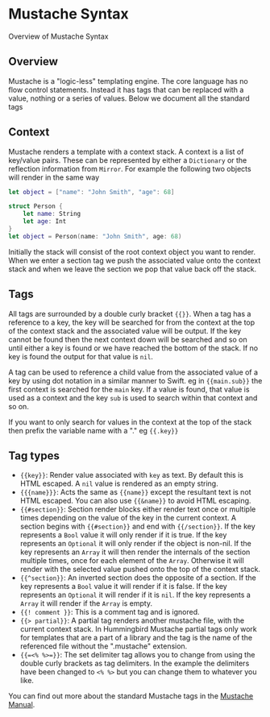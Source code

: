 # Mustache Syntax

Overview of Mustache Syntax

## Overview

Mustache is a "logic-less" templating engine. The core language has no flow control statements. Instead it has tags that can be replaced with a value, nothing or a series of values. Below we document all the standard tags

## Context

Mustache renders a template with a context stack. A context is a list of key/value pairs. These can be represented by either a `Dictionary` or the reflection information from `Mirror`. For example the following two objects will render in the same way
```swift
let object = ["name": "John Smith", "age": 68]
```
```swift
struct Person {
    let name: String
    let age: Int
}
let object = Person(name: "John Smith", age: 68)
```

Initially the stack will consist of the root context object you want to render. When we enter a section tag we push the associated value onto the context stack and when we leave the section we pop that value back off the stack.

## Tags

All tags are surrounded by a double curly bracket `{{}}`. When a tag has a reference to a key, the key will be searched for from the context at the top of the context stack and the associated value will be output. If the key cannot be found then the next context down will be searched and so on until either a key is found or we have reached the bottom of the stack. If no key is found the output for that value is `nil`. 

A tag can be used to reference a child value from the associated value of a key by using dot notation in a similar manner to Swift. eg in `{{main.sub}}` the first context is searched for the  `main` key. If a value is found, that value is used as a context and the key `sub` is used to search within that context and so on. 

If you want to only search for values in the context at the top of the stack then prefix the variable name with a "." eg `{{.key}}`

## Tag types

- `{{key}}`: Render value associated with `key` as text. By default this is HTML escaped. A `nil` value is rendered as an empty string.
- `{{{name}}}`: Acts the same as `{{name}}` except the resultant text is not HTML escaped. You can also use `{{&name}}` to avoid HTML escaping.
- `{{#section}}`: Section render blocks either render text once or multiple times depending on the value of the key in the current context. A section begins with `{{#section}}` and end with `{{/section}}`. If the key represents a `Bool` value it will only render if it is true. If the key represents an `Optional` it will only render if the object is non-nil. If the key represents an `Array` it will then render the internals of the section multiple times, once for each element of the `Array`. Otherwise it will render with the selected value pushed onto the top of the context stack.
- `{{^section}}`: An inverted section does the opposite of a section. If the key represents a `Bool` value it will render if it is false. If the key represents an `Optional` it will render if it is `nil`. If the key represents a `Array` it will render if the `Array` is empty.
- `{{! comment }}`: This is a comment tag and is ignored.
- `{{> partial}}`: A partial tag renders another mustache file, with the current context stack. In Hummingbird Mustache partial tags only work for templates that are a part of a library and the tag is the name of the referenced file without the ".mustache" extension.
- `{{=<% %>=}}`: The set delimiter tag allows you to change from using the double curly brackets as tag delimiters. In the example the delimiters have been changed to `<% %>` but you can change them to whatever you like.

You can find out more about the standard Mustache tags in the [Mustache Manual](https://mustache.github.io/mustache.5.html).
